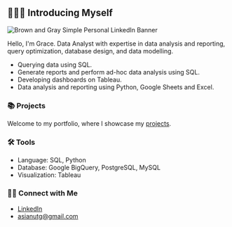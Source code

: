 ## 🙋🏻‍♀️ Introducing Myself

![Brown and Gray Simple Personal LinkedIn Banner](https://github.com/katiehuangx/katiehuangx/assets/81607668/bad4dc56-1211-41ed-99a7-1bccea77bd72)

Hello, I'm Grace. Data Analyst with expertise in data analysis and reporting, query optimization, database design, and data modelling. 

- Querying data using SQL.
- Generate reports and perform ad-hoc data analysis using SQL.
- Developing dashboards on Tableau.
- Data analysis and reporting using Python, Google Sheets and Excel.

### 📚 Projects

Welcome to my portfolio, where I showcase my [projects](https://github.com/GraceAsianut/Portfolio-Guide/blob/main/README.md).

### 🛠️ Tools

- Language: SQL, Python
- Database: Google BigQuery, PostgreSQL, MySQL
- Visualization: Tableau

### 👋🏻 Connect with Me

- [LinkedIn](https://www.linkedin.com/in/grace-asianut-9671a318b/)
- asianutg@gmail.com
